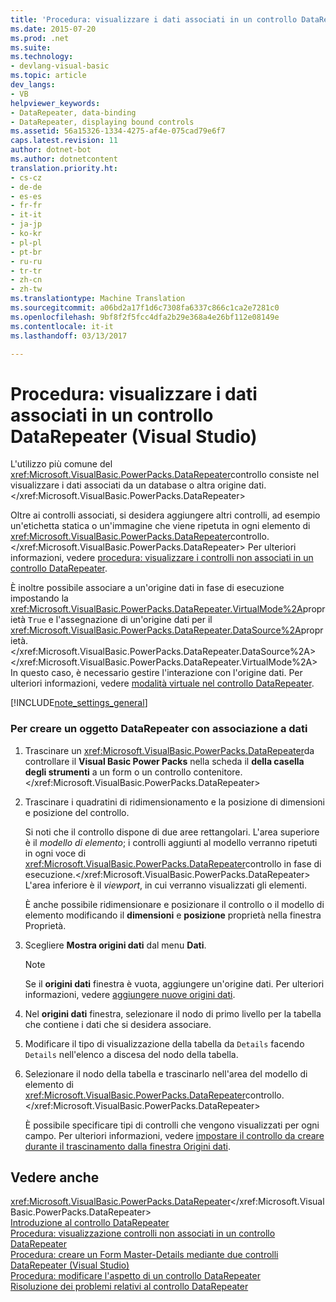 ```yaml
---
title: 'Procedura: visualizzare i dati associati in un controllo DataRepeater (Visual Studio) | Documenti di Microsoft'
ms.date: 2015-07-20
ms.prod: .net
ms.suite: 
ms.technology:
- devlang-visual-basic
ms.topic: article
dev_langs:
- VB
helpviewer_keywords:
- DataRepeater, data-binding
- DataRepeater, displaying bound controls
ms.assetid: 56a15326-1334-4275-af4e-075cad79e6f7
caps.latest.revision: 11
author: dotnet-bot
ms.author: dotnetcontent
translation.priority.ht:
- cs-cz
- de-de
- es-es
- fr-fr
- it-it
- ja-jp
- ko-kr
- pl-pl
- pt-br
- ru-ru
- tr-tr
- zh-cn
- zh-tw
ms.translationtype: Machine Translation
ms.sourcegitcommit: a06bd2a17f1d6c7308fa6337c866c1ca2e7281c0
ms.openlocfilehash: 9bf8f2f5fcc4dfa2b29e368a4e26bf112e08149e
ms.contentlocale: it-it
ms.lasthandoff: 03/13/2017

---
```

# <a name="how-to-display-bound-data-in-a-datarepeater-control-visual-studio"></a>Procedura: visualizzare i dati associati in un controllo DataRepeater (Visual Studio)
L'utilizzo più comune del <xref:Microsoft.VisualBasic.PowerPacks.DataRepeater>controllo consiste nel visualizzare i dati associati da un database o altra origine dati.</xref:Microsoft.VisualBasic.PowerPacks.DataRepeater>  
  
 Oltre ai controlli associati, si desidera aggiungere altri controlli, ad esempio un'etichetta statica o un'immagine che viene ripetuta in ogni elemento di <xref:Microsoft.VisualBasic.PowerPacks.DataRepeater>controllo.</xref:Microsoft.VisualBasic.PowerPacks.DataRepeater> Per ulteriori informazioni, vedere [procedura: visualizzare i controlli non associati in un controllo DataRepeater](../../../visual-basic/developing-apps/windows-forms/how-to-display-unbound-controls-in-a-datarepeater-control-visual-studio.md).  
  
 È inoltre possibile associare a un'origine dati in fase di esecuzione impostando la <xref:Microsoft.VisualBasic.PowerPacks.DataRepeater.VirtualMode%2A>proprietà `True` e l'assegnazione di un'origine dati per il <xref:Microsoft.VisualBasic.PowerPacks.DataRepeater.DataSource%2A>proprietà.</xref:Microsoft.VisualBasic.PowerPacks.DataRepeater.DataSource%2A> </xref:Microsoft.VisualBasic.PowerPacks.DataRepeater.VirtualMode%2A> In questo caso, è necessario gestire l'interazione con l'origine dati. Per ulteriori informazioni, vedere [modalità virtuale nel controllo DataRepeater](../../../visual-basic/developing-apps/windows-forms/virtual-mode-in-the-datarepeater-control-visual-studio.md).  
  
[!INCLUDE[note_settings_general](~/includes/note-settings-general-md.md)]  
  
### <a name="to-create-a-data-bound-datarepeater"></a>Per creare un oggetto DataRepeater con associazione a dati  
  
1.  Trascinare un <xref:Microsoft.VisualBasic.PowerPacks.DataRepeater>da controllare il **Visual Basic Power Packs** nella scheda il **della casella degli strumenti** a un form o un controllo contenitore.</xref:Microsoft.VisualBasic.PowerPacks.DataRepeater>  
  
2.  Trascinare i quadratini di ridimensionamento e la posizione di dimensioni e posizione del controllo.  
  
     Si noti che il controllo dispone di due aree rettangolari. L'area superiore è il *modello di elemento*; i controlli aggiunti al modello verranno ripetuti in ogni voce di <xref:Microsoft.VisualBasic.PowerPacks.DataRepeater>controllo in fase di esecuzione.</xref:Microsoft.VisualBasic.PowerPacks.DataRepeater> L'area inferiore è il *viewport*, in cui verranno visualizzati gli elementi.  
  
     È anche possibile ridimensionare e posizionare il controllo o il modello di elemento modificando il **dimensioni** e **posizione** proprietà nella finestra Proprietà.  
  
3.  Scegliere **Mostra origini dati** dal menu **Dati**.  
  
    > [!NOTE]
    >  Se il **origini dati** finestra è vuota, aggiungere un'origine dati. Per ulteriori informazioni, vedere [aggiungere nuove origini dati](https://docs.microsoft.com/visualstudio/data-tools/add-new-data-sources).  
  
4.  Nel **origini dati** finestra, selezionare il nodo di primo livello per la tabella che contiene i dati che si desidera associare.  
  
5.  Modificare il tipo di visualizzazione della tabella da `Details` facendo `Details` nell'elenco a discesa del nodo della tabella.  
  
6.  Selezionare il nodo della tabella e trascinarlo nell'area del modello di elemento di <xref:Microsoft.VisualBasic.PowerPacks.DataRepeater>controllo.</xref:Microsoft.VisualBasic.PowerPacks.DataRepeater>  
  
     È possibile specificare tipi di controlli che vengono visualizzati per ogni campo. Per ulteriori informazioni, vedere [impostare il controllo da creare durante il trascinamento dalla finestra Origini dati](https://docs.microsoft.com/visualstudio/data-tools/set-the-control-to-be-created-when-dragging-from-the-data-sources-window).  
  
## <a name="see-also"></a>Vedere anche  
 <xref:Microsoft.VisualBasic.PowerPacks.DataRepeater></xref:Microsoft.VisualBasic.PowerPacks.DataRepeater>   
 [Introduzione al controllo DataRepeater](../../../visual-basic/developing-apps/windows-forms/introduction-to-the-datarepeater-control-visual-studio.md)   
 [Procedura: visualizzazione controlli non associati in un controllo DataRepeater](../../../visual-basic/developing-apps/windows-forms/how-to-display-unbound-controls-in-a-datarepeater-control-visual-studio.md)   
 [Procedura: creare un Form Master-Details mediante due controlli DataRepeater (Visual Studio)](../../../visual-basic/developing-apps/windows-forms/how-to-create-a-master-detail-form-by-using-two-datarepeater-controls.md)   
 [Procedura: modificare l'aspetto di un controllo DataRepeater](../../../visual-basic/developing-apps/windows-forms/how-to-change-the-appearance-of-a-datarepeater-control-visual-studio.md)   
 [Risoluzione dei problemi relativi al controllo DataRepeater](../../../visual-basic/developing-apps/windows-forms/troubleshooting-the-datarepeater-control-visual-studio.md)
